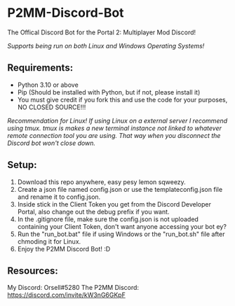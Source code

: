 # P2MM-Discord-Bot
The Offical Discord Bot for the Portal 2: Multiplayer Mod Discord!

*Supports being run on both Linux and Windows Operating Systems!*

## Requirements:
- Python 3.10 or above
- Pip (Should be installed with Python, but if not, please install it)
- You must give credit if you fork this and use the code for your purposes, NO CLOSED SOURCE!!!

*Recommendation for Linux!*
*If using Linux on a external server I recommend using tmux.*
*tmux is makes a new terminal instance not linked to whatever remote connection tool you are using.*
*That way when you disconnect the Discord bot won't close down.*
## Setup:
1. Download this repo anywhere, easy pesy lemon sqweezy.
2. Create a json file named config.json or use the templateconfig.json file and rename it to config.json.
3. Inside stick in the Client Token you get from the Discord Developer Portal, also change out the debug prefix if you want.
4. In the .gitignore file, make sure the config.json is not uploaded containing your Client Token, don't want anyone accessing your bot ey?
5. Run the "run_bot.bat" file if using Windows or the "run_bot.sh" file after chmoding it for Linux.
6. Enjoy the P2MM Discord Bot! :D

## Resources:
My Discord: Orsell#5280
The P2MM Discord: https://discord.com/invite/kW3nG6GKpF